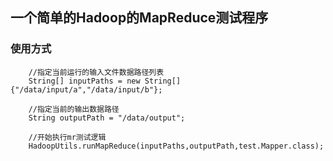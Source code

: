## 一个简单的Hadoop的MapReduce测试程序

### 使用方式
```
    //指定当前运行的输入文件数据路径列表
    String[] inputPaths = new String[]{"/data/input/a","/data/input/b"};

    //指定当前的输出数据路径
    String outputPath = "/data/output";

    //开始执行mr测试逻辑
    HadoopUtils.runMapReduce(inputPaths,outputPath,test.Mapper.class);
```